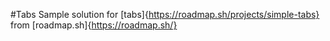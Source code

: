 #Tabs
Sample solution for [tabs]{https://roadmap.sh/projects/simple-tabs} from [roadmap.sh]{https://roadmap.sh/}